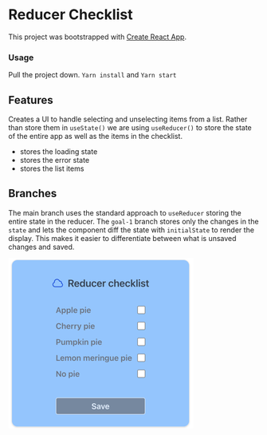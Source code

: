# Reducer Checklist

This project was bootstrapped with [Create React App](https://github.com/facebook/create-react-app).

### Usage
Pull the project down. `Yarn install` and `Yarn start`

## Features
Creates a UI to handle selecting and unselecting items from a list. Rather than store
them in `useState()` we are using `useReducer()` to store the state of the entire app 
as well as the items in the checklist.
* stores the loading state
* stores the error state
* stores the list items
## Branches
The main branch uses the standard approach to `useReducer` storing the entire state in the reducer.
The `goal-1` branch stores only the changes in the `state` and lets the component diff the state
with `initialState` to render the display. This makes it easier to differentiate between what is
unsaved changes and saved.

![img.png](img.png)